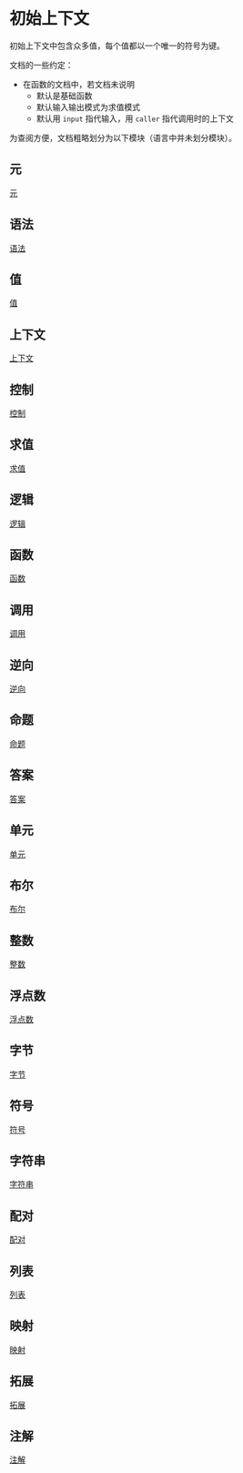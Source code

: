 # 初始上下文

初始上下文中包含众多值，每个值都以一个唯一的符号为键。

文档的一些约定：

- 在函数的文档中，若文档未说明
  - 默认是基础函数
  - 默认输入输出模式为求值模式
  - 默认用 `input` 指代输入，用 `caller` 指代调用时的上下文

为查阅方便，文档粗略划分为以下模块（语言中并未划分模块）。

## 元

[元](./初始上下文/元.md)

## 语法

[语法](./初始上下文/语法.md)

## 值

[值](./初始上下文/值.md)

## 上下文

[上下文](./初始上下文/上下文.md)

## 控制

[控制](./初始上下文/控制.md)

## 求值

[求值](./初始上下文/求值.md)

## 逻辑

[逻辑](./初始上下文/逻辑.md)

## 函数

[函数](./初始上下文/函数.md)

## 调用

[调用](./初始上下文/调用.md)

## 逆向

[逆向](./初始上下文/逆向.md)

## 命题

[命题](./初始上下文/命题.md)

## 答案

[答案](./初始上下文/答案.md)

## 单元

[单元](./初始上下文/单元.md)

## 布尔

[布尔](./初始上下文/布尔.md)

## 整数

[整数](./初始上下文/整数.md)

## 浮点数

[浮点数](./初始上下文/浮点数.md)

## 字节

[字节](./初始上下文/字节.md)

## 符号

[符号](./初始上下文/符号.md)

## 字符串

[字符串](./初始上下文/字符串.md)

## 配对

[配对](./初始上下文/配对.md)

## 列表

[列表](./初始上下文/列表.md)

## 映射

[映射](./初始上下文/映射.md)

## 拓展

[拓展](./初始上下文/拓展.md)

## 注解

[注解](./初始上下文/注解.md)
